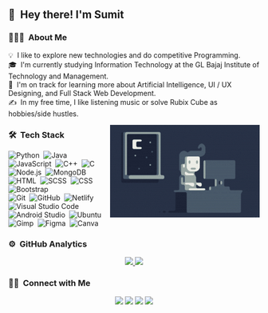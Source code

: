 
## 👋 &nbsp;Hey there! I'm Sumit

### 👨🏻‍💻 &nbsp;About Me

💡 &nbsp;I like to explore new technologies and do competitive Programming.\
🎓 &nbsp;I'm currently studying Information Technology at the GL Bajaj Institute of Technology and Management.\
🌱 &nbsp;I'm on track for learning more about Artificial Intelligence, UI / UX Designing, and Full Stack Web Development.\
✍️ &nbsp;In my free time, I like listening music or solve Rubix Cube as hobbies/side hustles.

<img alt="Night Coding" src="assets/Night-Coding.gif" align="right"/>

### 🛠 &nbsp;Tech Stack

![Python](https://img.shields.io/badge/-Python-333333?style=flat&logo=python)&nbsp;
![Java](https://img.shields.io/badge/-Java-333333?style=flat&logo=Java&logoColor=FFA518)&nbsp;
![JavaScript](https://img.shields.io/badge/-JavaScript-333333?style=flat&logo=javascript)&nbsp;
![C++](https://img.shields.io/badge/-C++-333333?style=flat&logo=C%2B%2B&logoColor=00599C)&nbsp;
![C](https://img.shields.io/badge/-C-333333?style=flat&logo=C&logoColor=A8B9CC)\
![Node.js](https://img.shields.io/badge/-Node.js-333333?style=flat&logo=node.js)&nbsp;
![MongoDB](https://img.shields.io/badge/-MongoDB-333333?style=flat&logo=mongoDB)&nbsp;
![HTML](https://img.shields.io/badge/-HTML-333333?style=flat&logo=HTML5)&nbsp;
![SCSS](https://img.shields.io/badge/-SCSS-333333?style=flat&logo=SASS)&nbsp;
![CSS](https://img.shields.io/badge/-CSS-333333?style=flat&logo=CSS3&logoColor=1572B6)&nbsp;
![Bootstrap](https://img.shields.io/badge/-Bootstrap-333333?style=flat&logo=bootstrap&logoColor=563D7C)\
![Git](https://img.shields.io/badge/-Git-333333?style=flat&logo=git)&nbsp;
![GitHub](https://img.shields.io/badge/-GitHub-333333?style=flat&logo=github)&nbsp;
![Netlify](https://img.shields.io/badge/-Netlify-333333?style=flat&logo=netlify)\
![Visual Studio Code](https://img.shields.io/badge/-Visual%20Studio%20Code-333333?style=flat&logo=visual-studio-code&logoColor=007ACC)&nbsp;
![Android Studio](https://img.shields.io/badge/-Android%20Studio-333333?style=flat&logo=android-studio)&nbsp;
![Ubuntu](https://img.shields.io/badge/-Ubuntu-333333?style=flat&logo=ubuntu)\
![Gimp](https://img.shields.io/badge/-Gimp-333333?style=flat&logo=gimp)&nbsp;
![Figma](https://img.shields.io/badge/-Figma-333333?style=flat&logo=figma)&nbsp;
![Canva](https://img.shields.io/badge/-Canva-333333?style=flat&logo=canva)

### ⚙️ &nbsp;GitHub Analytics

<p align="center">
<a href="https://github.com/sumitRohilla">
 <img height="150px" src="https://github-readme-stats-eight-theta.vercel.app/api?username=sumitRohilla&show_icons=true&theme=react&include_all_commits=true&count_private=true"/>
 <img height="150px" src="https://github-readme-stats-eight-theta.vercel.app/api/top-langs/?username=sumitRohilla&layout=compact&langs_count=8&theme=react"/>
</a>
</p>

### 🤝🏻 &nbsp;Connect with Me

<p align="center">
  <a href="https://www.linkedin.com/in/sumit-rohilla-49a2851a0/"><img src="https://img.shields.io/badge/-LinkedIn-3423A6?style=flat-square&logo=linkedin&logoColor=white"/></a>
  <a href="https://www.instagram.com/sumit.__.rajput/"><img src="https://img.shields.io/badge/-Instagram-3423A6?style=flat-square&logo=instagram&logoColor=white"/></a>
  <a href="https://www.facebook.com/sumit.rohilla.370/"><img src="https://img.shields.io/badge/-Facebook-3423A6?style=flat-square&logo=facebook&logoColor=white"/></a>
  <a href="mailto:sumitrohilla171996@gmail.com"><img src="https://img.shields.io/badge/-Gmail-3423A6?style=flat-square&logo=gmail&logoColor=white"/></a>
</p>


